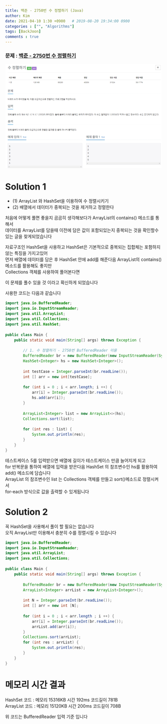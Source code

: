 ```yaml
---
title: 백준 - 2750번 수 정렬하기 (Java)
author: Kim
date: 2021-04-10 1:30 +0900   # 2019-08-20 19:34:00 0900
categories : ["", "Algorithms"]
tags: [BackJoon]
comments : true
---
```


### 문제 : <a href = "https://www.acmicpc.net/problem/2750">백준 - 2750번 수 정렬하기</a><br>
<img src = "/post/images/backjoon/2750.png"><br>

# Solution 1

* (1) ArrayList 와 HashSet을 이용하여 수 정렬시키기
* (2) 배열에서 데이터가 중복되는 것을 제거하고 정렬한다

처음에 어떻게 풀면 좋을지 곰곰히 생각해보다가 ArrayList의 contains() 메소드를 통해서<br>
데이터를 ArrayList를 담을때 이전에 담은 값이 포함되있는지 중복되는 것을 확인할수 있는 글을 찾게되었습니다<br>

자료구조인 HashSet을 사용하고 HashSet은 기본적으로 중복되는 집합체는 포함하지 않는 특징을 가지고있어<br>
먼저 배열에 데이터를 담은 후 HashSet 안에 add를 해준다음 ArrayList의 contains() 메소드를 활용해도 좋지만<br>
Collections 객체를 사용하여 풀어본다면 <br>

이 문제를 풀수 있을 것 이라고 확신하게 되었습니다<br>

사용한 코드는 다음과 같습니다<br>

```java
import java.io.BufferedReader;
import java.io.InputStreamReader;
import java.util.ArrayList;
import java.util.Collections;
import java.util.HashSet;

public class Main {
    public static void main(String[] args) throws Exception {

        // 1. 수 정렬하기 - 2750번 BufferedReader 이용
        BufferedReader br = new BufferedReader(new InputStreamReader(System.in));
        HashSet<Integer> hs = new HashSet<Integer>();

        int testCase = Integer.parseInt(br.readLine());
        int [] arr = new int[testCase];

        for (int i = 0 ; i < arr.length; i ++) {
            arr[i] = Integer.parseInt(br.readLine());
            hs.add(arr[i]);
        }

        ArrayList<Integer> list = new ArrayList<>(hs);
        Collections.sort(list);

        for (int res : list) {
            System.out.println(res);
        }
    }
}
```

테스트케이스 5를 입력받으면 배열에 길이가 테스트케이스 만큼 늘어지게 되고<br>
for 반복문을 통하여 배열에 입력을 받은다음 HashSet 의 참조변수인 hs를 활용하여 add() 메소드에 담습니다<br>
ArrayList 의 참조변수인 list 는 Collections 객체를 만들고 sort()메소드로 정렬시켜서<br>
for-each 방식으로 값을 출력할 수 있게됩니다<br>


# Solution 2

꼭 HashSet을 사용해서 풀이 할 필요는 없습니다<br>
오직 ArrayList만 이용해서 충분히 수를 정렬시킬 수 있습니다<br>

```java
import java.io.BufferedReader;
import java.io.InputStreamReader;
import java.util.ArrayList;
import java.util.Collections;

public class Main {
    public static void main(String[] args) throws Exception {

        BufferedReader br = new BufferedReader(new InputStreamReader(System.in));
        ArrayList<Integer> arrList = new ArrayList<Integer>();

        int N = Integer.parseInt(br.readLine());
        int [] arr = new int [N];

        for (int i = 0 ; i < arr.length ; i ++) {
            arr[i] = Integer.parseInt(br.readLine());
            arrList.add(arr[i]);
        }
        Collections.sort(arrList);
        for (int res : arrList) {
            System.out.println(res);
        }
    }
}
```

# 메모리 시간 결과

HashSet    코드 : 메모리 15316KB 시간 192ms 코드길이 781B<br>
ArrayList  코드 : 메모리 15120KB 시간 200ms 코드길이 708B<br>

위 코드는 BufferedReader 입력 기준 입니다<br>



